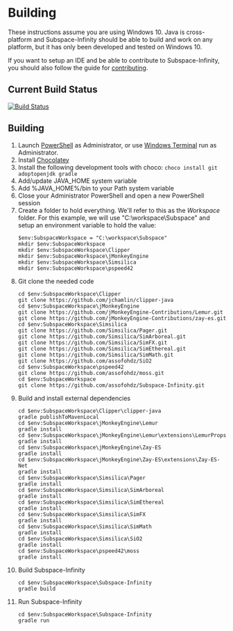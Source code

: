 # Building

These instructions assume you are using Windows 10. Java is cross-platform and Subspace-Infinity should be able to build and work on any platform, but it has only been developed and tested on Windows 10.

If you want to setup an IDE and be able to contribute to Subspace-Infinity, you should also follow the guide for [contributing](CONTRIBUTING.md).

## Current Build Status

[![Build Status](https://travis-ci.org/assofohdz/Subspace-Infinity.svg?branch=master)](https://travis-ci.org/assofohdz/Subspace-Infinity)

## Building
1. Launch [PowerShell](https://docs.microsoft.com/en-us/PowerShell/scripting/windows-PowerShell/install/installing-windows-PowerShell?view=PowerShell-7) as Administrator, or use [Windows Terminal](https://www.microsoft.com/en-us/p/windows-terminal/9n0dx20hk701) run as Administrator.
1. Install [Chocolatey](https://chocolatey.org/install)
1. Install the following development tools with choco: `choco install git adoptopenjdk gradle`
1. Add/update JAVA_HOME system variable
1. Add %JAVA_HOME%/bin to your Path system variable
1. Close your Administrator PowerShell and open a new PowerShell session
1. Create a folder to hold everything. We'll refer to this as the _Workspace_ folder. For this example, we will use "C:\workspace\Subspace" and setup an environment variable to hold the value:
    ``` shell
    $env:SubspaceWorkspace = "C:\workspace\Subspace"
    mkdir $env:SubspaceWorkspace
    mkdir $env:SubspaceWorkspace\Clipper
    mkdir $env:SubspaceWorkspace\jMonkeyEngine
    mkdir $env:SubspaceWorkspace\Simsilica
    mkdir $env:SubspaceWorkspace\pspeed42
    
    ```
1. Git clone the needed code
    ``` shell
    cd $env:SubspaceWorkspace\Clipper
    git clone https://github.com/jchamlin/clipper-java
    cd $env:SubspaceWorkspace\jMonkeyEngine
    git clone https://github.com/jMonkeyEngine-Contributions/Lemur.git
    git clone https://github.com/jMonkeyEngine-Contributions/zay-es.git
    cd $env:SubspaceWorkspace\Simsilica
    git clone https://github.com/Simsilica/Pager.git
    git clone https://github.com/Simsilica/SimArboreal.git
    git clone https://github.com/Simsilica/SimFX.git
    git clone https://github.com/Simsilica/SimEthereal.git
    git clone https://github.com/Simsilica/SimMath.git
    git clone https://github.com/assofohdz/SiO2
    cd $env:SubspaceWorkspace\pspeed42
    git clone https://github.com/assofohdz/moss.git
    cd $env:SubspaceWorkspace
    git clone https://github.com/assofohdz/Subspace-Infinity.git
    
    ```
1. Build and install external dependencies
    ``` shell
    cd $env:SubspaceWorkspace\Clipper\clipper-java
    gradle publishToMavenLocal
    cd $env:SubspaceWorkspace\jMonkeyEngine\Lemur
    gradle install
    cd $env:SubspaceWorkspace\jMonkeyEngine\Lemur\extensions\LemurProps
    gradle install
    cd $env:SubspaceWorkspace\jMonkeyEngine\Zay-ES
    gradle install
    cd $env:SubspaceWorkspace\jMonkeyEngine\Zay-ES\extensions\Zay-ES-Net
    gradle install    
    cd $env:SubspaceWorkspace\Simsilica\Pager
    gradle install
    cd $env:SubspaceWorkspace\Simsilica\SimArboreal
    gradle install
    cd $env:SubspaceWorkspace\Simsilica\SimEthereal
    gradle install
    cd $env:SubspaceWorkspace\Simsilica\SimFX
    gradle install
    cd $env:SubspaceWorkspace\Simsilica\SimMath
    gradle install
    cd $env:SubspaceWorkspace\Simsilica\SiO2
    gradle install
    cd $env:SubspaceWorkspace\pspeed42\moss
    gradle install
    
    ```
1. Build Subspace-Infinity
    ``` shell
    cd $env:SubspaceWorkspace\Subspace-Infinity
    gradle build
    
    ```
1. Run Subspace-Infinity
    ```shell
    cd $env:SubspaceWorkspace\Subspace-Infinity
    gradle run
    
    ```
